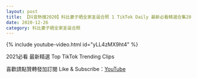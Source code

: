 ```yaml
---
layout: post
title: 【抖音熱搜2020】科比妻子晒全家圣诞合照 1 TikTok Daily 最新必看精選合集2020 12 26
date: 2020-12-26
category: 科比妻子晒全家圣诞合照
---
```


{% include youtube-video.html id="yLL4zMX9ht4" %}

2021必看 最新精選 Top TikTok Trending Clips

喜歡請點贊轉發加訂閱 Like & Subscribe：[YouTube](https://www.youtube.com/channel/UCAoR7VcanIPd04uEq_GIylA/videos)

